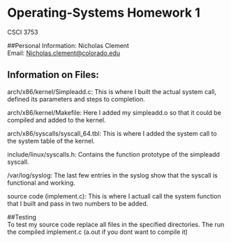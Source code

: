 # Operating-Systems Homework 1
CSCI 3753

##Personal Information:
Nicholas Clement  
Email: Nicholas.clement@colorado.edu  
  
## Information on Files:
arch/x86/kernel/Simpleadd.c:  This is where I built the actual system call, defined its parameters and steps to completion.  
  
arch/x86/kernel/Makefile:  Here I added my simpleadd.o so that it could be compiled and added to the kernel.  
  
arch/x86/syscalls/syscall_64.tbl:  This is where I added the system call to the system table of the kernel.  
  
include/linux/syscalls.h:  Contains the function prototype of the simpleadd syscall.  
  
/var/log/syslog:  The last few entries in the syslog show that the syscall is functional and working.  
  
source code (implement.c):  This is where I actuall call the system function that I built and pass in two numbers to be added.  
  
##Testing  
To test my source code replace all files in the specified directories.  The run the compiled implement.c (a.out if you dont want to compile it)
